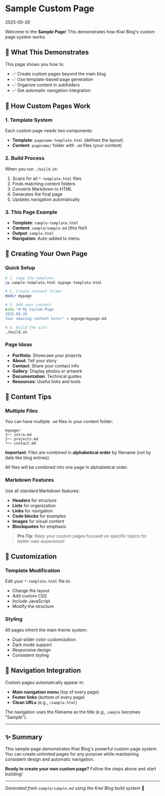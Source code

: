 # Sample Custom Page
2025-05-26

Welcome to the **Sample Page**! This demonstrates how Kiwi Blog's custom page system works.

## 🎯 What This Demonstrates

This page shows you how to:
- ✅ Create custom pages beyond the main blog
- ✅ Use template-based page generation
- ✅ Organize content in subfolders
- ✅ Get automatic navigation integration

## 🔧 How Custom Pages Work

### 1. Template System
Each custom page needs two components:
- **Template**: `pagename-template.html` (defines the layout)
- **Content**: `pagename/` folder with `.md` files (your content)

### 2. Build Process
When you run `./build.sh`:
1. Scans for all `*-template.html` files
2. Finds matching content folders
3. Converts Markdown to HTML
4. Generates the final page
5. Updates navigation automatically

### 3. This Page Example
- **Template**: `sample-template.html`
- **Content**: `sample/sample.md` (this file!)
- **Output**: `sample.html`
- **Navigation**: Auto-added to menu

## 🚀 Creating Your Own Page

### Quick Setup
```bash
# 1. Copy the template
cp sample-template.html mypage-template.html

# 2. Create content folder
mkdir mypage

# 3. Add your content
echo "# My Custom Page
2025-05-26
Your amazing content here!" > mypage/mypage.md

# 4. Build the site
./build.sh
```

### Page Ideas
- **Portfolio**: Showcase your projects
- **About**: Tell your story
- **Contact**: Share your contact info
- **Gallery**: Display photos or artwork
- **Documentation**: Technical guides
- **Resources**: Useful links and tools

## 📝 Content Tips

### Multiple Files
You can have multiple `.md` files in your content folder:
```
mypage/
├── intro.md
├── projects.md
└── contact.md
```

**Important**: Files are combined in **alphabetical order** by filename (not by date like blog entries).

All files will be combined into one page in alphabetical order.

### Markdown Features
Use all standard Markdown features:
- **Headers** for structure
- **Lists** for organization
- **Links** for navigation
- **Code blocks** for examples
- **Images** for visual content
- **Blockquotes** for emphasis

> **Pro Tip**: Keep your custom pages focused on specific topics for better user experience!

## 🎨 Customization

### Template Modification
Edit your `*-template.html` file to:
- Change the layout
- Add custom CSS
- Include JavaScript
- Modify the structure

### Styling
All pages inherit the main theme system:
- Dual-slider color customization
- Dark mode support
- Responsive design
- Consistent styling

## 🔗 Navigation Integration

Custom pages automatically appear in:
- **Main navigation menu** (top of every page)
- **Footer links** (bottom of every page)
- **Clean URLs** (e.g., `/sample.html`)

The navigation uses the filename as the title (e.g., `sample` becomes "Sample").

---

## ✨ Summary

This sample page demonstrates Kiwi Blog's powerful custom page system. You can create unlimited pages for any purpose while maintaining consistent design and automatic navigation.

**Ready to create your own custom page?** Follow the steps above and start building!

---

*Generated from `sample/sample.md` using the Kiwi Blog build system* 🥝
